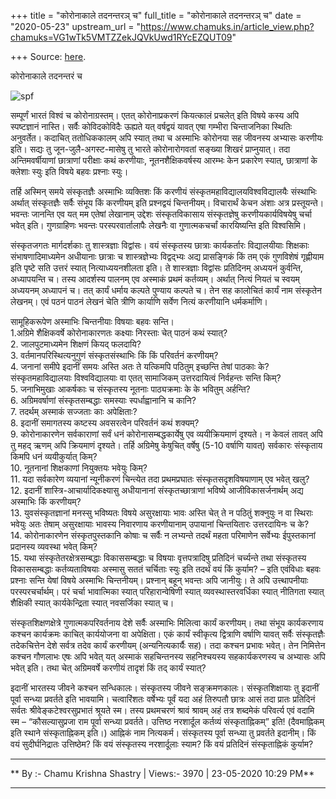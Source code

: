 +++
title = "कोरोनाकाले तदनन्तरञ् च"
full_title = "कोरोनाकाले तदनन्तरञ् च"
date = "2020-05-23"
upstream_url = "https://www.chamuks.in/article_view.php?chamuks=VG1wTk5VMTZZekJQVkUwd1RYcEZQUT09"

+++
Source: [here](https://www.chamuks.in/article_view.php?chamuks=VG1wTk5VMTZZekJQVkUwd1RYcEZQUT09).

कोरोनाकाले तदनन्तरं च 



![spf](article_img/CHAMU-1590253159JETHAT_NOIDA.jpg)

सम्पूर्णं भारतं विश्वं च कोरोनाग्रस्तम्। एतत् कोरोनाप्रकरणं कियत्कालं
प्रचलेत् इति विषये कस्य अपि स्पष्टज्ञानं नास्ति। सर्वैः कोविदकोविदैः
ऊह्यते यत् वर्षद्वयं यावत् एषा गम्भीरा चिन्ताजनिका स्थितिः अनुवर्तेत।
कदाचित् ततोधिककालम् अपि स्यात् तथा च अस्माभिः कोरोनया सह जीवनस्य अभ्यासः
करणीयः इति। सद्यः तु जून-जुलै-अगस्ट-मासेषु तु भारते कोरोनारोगवतां
सङ्ख्या शिखरं प्राप्नुयात्। तदा अन्तिमवर्षीयाणां छात्राणां परीक्षाः कथं
करणीयाः, नूतनशैक्षिकवर्षस्य आरम्भः केन प्रकारेण स्यात्, छात्राणां के
क्लेशाः स्युः इति विषये बहवः प्रश्नाः स्युः।  
  
तर्हि अस्मिन् समये संस्कृतज्ञैः अस्माभिः व्यक्तिशः किं करणीयं
संस्कृतमहाविद्यालयविश्वविद्यालयैः संस्थाभिः अर्थात् संस्कृतज्ञैः सर्वैः
संभूय किं करणीयम् इति प्रश्नद्वयं चिन्तनीयम्। विचारार्थं केचन अंशाः अत्र
प्रस्तूयन्ते। भवन्तः जानन्ति एव यत् मम एतेषां लेखानाम् उद्देशः
संस्कृतविकासाय संस्कृतज्ञेषु करणीयकार्यविषयेषु चर्चा भवेत् इति।
गुणग्राहिणः भवन्तः परस्परवार्तालापैः लेखनैः वा गुणात्मकचर्चां
कारयिष्यन्ति इति विश्वसिमि।  
  
संस्कृतजगतः मार्गदर्शकाः तु शास्त्रज्ञाः विद्वांसः। वयं संस्कृतस्य
छात्राः कार्यकर्तारः विद्यालयीयाः शिक्षकाः संभाषणादिमाध्यमेन अधीयानाः
छात्राः च शास्त्रज्ञेभ्यः विद्वद्भ्यः अद्य प्रासङ्गिकं किं तम् एकं
गुणविशेषं गृह्णीयाम इति पृष्टे सति उत्तरं स्यात् नित्याध्ययनशीलता इति।
ते शास्त्रज्ञाः विद्वांसः प्रतिदिनम् अध्ययनं कुर्वन्ति, अध्यापयन्ति च।
तस्य आदर्शस्य पालनम् एव अस्माकं प्रथमं कर्तव्यम्। अर्थात् नित्यं नियतं च
स्वयम् अध्ययनम् अध्यापनं च। तत् कार्यं धर्माय कल्पते पुण्याय कल्पते च।
तेन सह कालोचितं कार्यं नाम संस्कृतेन लेखनम्। एवं पठनं पाठनं लेखनं चेति
त्रीणि कार्याणि सर्वेण नित्यं करणीयानि धर्मकर्माणि।  
  
सामूहिकरूपेण अस्माभिः चिन्तनीयाः विषयाः बहवः सन्ति।  
1.अग्रिमे शैक्षिकवर्षे कोरोनाकारणतः कक्ष्याः निरस्ताः चेत् पाठनं कथं
स्यात्?  
2. जालपुटमाध्यमेन शिक्षणं कियद् फलदायि?  
3. वर्तमानपरिस्थित्यनुगुणं संस्कृतसंस्थाभिः किं किं परिवर्तनं करणीयम्?  
4. जनानां समीपे इदानीं समयः अस्ति अतः ते यत्किमपि पठितुम् इच्छन्ति तेषां
पाठकाः के? संस्कृतमहाविद्यालयाः विश्वविद्यालयाः वा एतत् सामाजिकम्
उत्तरदायित्वं निर्वहन्तः सन्ति किम्?  
5. जनाभिमुखाः आकर्षकाः च संस्कृतस्य नूतनाः पाठ्यक्रमाः के के भवितुम्
अर्हन्ति?  
6. अग्रिमवर्षाणां संस्कृतसम्बद्धाः समस्याः स्पर्धाह्वानानि च कानि?  
7. तदर्थम् अस्माकं सज्जताः काः अपेक्षिताः?  
8. इदानीं समागतस्य कष्टस्य अवसरत्वेन परिवर्तनं कथं शक्यम्?  
9. कोरोनाकारणेन सर्वकाराणां सर्वं धनं कोरोनासम्बद्धकार्येषु एव
व्ययीक्रियमाणं दृश्यते। न केवलं तावत् अपि तु महद् ऋणम् अपि क्रियमाणं
दृश्यते। तर्हि अग्रिमेषु केषुचित् वर्षेषु (5-10 वर्षाणि यावत्) सर्वकारः
संस्कृताय किमपि धनं व्ययीकुर्यात् किम्?  
10. नूतनानां शिक्षकाणां नियुक्तयः भवेयुः किम्?  
11. यदा सर्वकारेण व्ययानां न्यूनीकरणं चिन्त्येत तदा प्रथमप्रघातः
संस्कृतसदृशविषयाणाम् एव भवेत् खलु?  
12. इदानीं शास्त्रि-आचार्यादिकक्ष्यासु अधीयानानां संस्कृतच्छात्राणां
भविष्ये आजीविकासर्जनार्थम् अद्य अस्माभिः किं करणीयम्?  
13. युवसंस्कृतज्ञानां मनस्सु भविष्यतः विषये असुरक्षायाः भावः अस्ति चेत्
ते न पठितुं शक्नुयुः न वा स्थिराः भवेयुः अतः तेषाम् असुरक्षायाः भावस्य
निवारणाय करणीयानाम् उपायानां चिन्तयितारः उत्तरदायिनः च के?  
14. कोरोनाकारणेन संस्कृतपुस्तकानि कोषाः च सर्वैः न लभ्यन्ते तदर्थं महता
परिमाणेन सर्वेभ्यः ईपुस्तकानां प्रदानस्य व्यवस्था भवेत् किम्?  
15. यथा संस्कृतेतरक्षेत्रसम्बद्धाः विकाससम्बद्धाः च विषयाः
वृत्तपत्रादिषु प्रतिदिनं चर्च्यन्ते तथा संस्कृतस्य विकाससम्बद्धाः
कर्तव्यताविषयाः अस्मासु सततं चर्चिताः स्युः इति तदर्थं वयं किं कुर्याम?
– इति एवंविधाः बहवः प्रश्नाः सन्ति येषां विषये अस्माभिः चिन्तनीयम्।
प्रश्नान् बहून् भवन्तः अपि जानीयुः। ते अपि उत्त्थापनीयाः
परस्परचर्चार्थम्। परं चर्चा भावात्मिका स्यात् परिहारान्वेषिणी स्यात्
व्यवस्थास्तरवर्धिका स्यात् नीतिगता स्यात् शैक्षिकी स्यात्
कार्यकेन्द्रिता स्यात् नवसर्जिका स्यात् च।  
  
संस्कृतशिक्षणक्षेत्रे गुणात्मकपरिवर्तनाय देशे सर्वैः अस्माभिः मिलित्वा
कार्यं करणीयम्। तथा संभूय कार्यकरणाय कश्चन कार्यक्रमः काचित् कार्ययोजना
वा अपेक्षिता। एकं कार्यं स्वीकृत्य द्वित्राणि वर्षाणि यावत् सर्वैः
संस्कृतज्ञैः तदेकचित्तेन देशे सर्वत्र तदेव कार्यं करणीयम्
(अन्यनित्यकार्यैः सह)। तदा कश्चन प्रभावः भवेत्। तेन निमित्तेन कश्चन
गौणलाभः एषः अपि भवेत् यत् अस्माकं सहचिन्तनस्य सहनिश्चयस्य सहकार्यकरणस्य
च अभ्यासः अपि भवेत् इति। तथा चेत् अग्रिमवर्षे करणीयं तादृशं किं तद्
कार्यं स्यात्?  
  
इदानीं भारतस्य जीवने कश्चन सन्धिकालः। संस्कृतस्य जीवने सङ्क्रमणकालः।
संस्कृतशिक्षायाः तु इदानीं पूर्वा सन्ध्या प्रवर्तते इति भावयामि।
चत्वारिंशतः वर्षेभ्यः पूर्वं यदा अहं तिरुपतौ छात्रः आसं तदा प्रातः
प्रतिदिनं सर्वतः श्रीवेङ्कटेश्वरसुप्रभातं श्रूयते स्म। तस्य प्रथमचरणं
श्रावं श्रावम् अहं तत्र शब्दमेकं परिवर्त्य एवं वदामि स्म –
“कौसल्यासुप्रजा राम पूर्वा सन्ध्या प्रवर्तते। उत्तिष्ठ नरशार्दूल
कर्तव्यं संस्कृताह्निकम्” इति! (दैवमाह्निकम् इति स्थाने संस्कृताह्निकम्
इति।) आह्निकं नाम नित्यकर्म। संस्कृतस्य पूर्वा सन्ध्या तु प्रवर्तते
इदानीम्। किं वयं सुदीर्घनिद्रातः उत्तिष्ठेम? किं वयं संस्कृतस्य
नरशार्दूलाः स्याम? किं वयं प्रतिदिनं संस्कृताह्निकं कुर्याम?

------------------------------------------------------------------------

** By :- Chamu Krishna Shastry \| Views:- 3970 \| 23-05-2020 10:29
PM**  

------------------------------------------------------------------------

